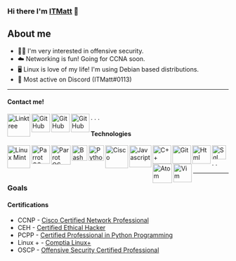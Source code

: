 ### Hi there I'm [ITMatt](https://linktr.ee/ITMatt) 👋

About me
-------------
- 🕵️‍♂️ I'm very interested in offensive security.
- ☁️ Networking is fun! Going for CCNA soon.
- 🖥 Linux is love of my life! I'm using Debian based distributions.
- 💬 Most active on Discord (ITMatt#0113)
-------
#### Contact me!

[<img align="left" alt="Linktree" width="52px" src="https://cdn.discordapp.com/attachments/830468945571086346/830469238958850088/linktree.png" 
/>][linktree]

[<img align="left" alt="GitHub" width="42px" src="https://cdn.discordapp.com/attachments/830468945571086346/830469038269399040/twitter.png" 
/>][twitter]

[<img align="left" alt="GitHub" width="42px" src="https://cdn.discordapp.com/attachments/830468945571086346/830469041885151262/hackthebox.png"
/>][hackthebox]

[<img align="left" alt="GitHub" width="42px" src="https://cdn.discordapp.com/attachments/830468945571086346/830469039146926110/tryhackme.png" 
/>][tryhackme]




.
.
.
#### Technologies

[<img align="left" alt="Linux Mint" width="52px" src="https://cdn.discordapp.com/attachments/830468945571086346/830475038032789544/mint.png"
 />][linux mint] 

[<img align="left" alt="Parrot OS" width="42px" src="https://cdn.discordapp.com/attachments/830468945571086346/830475036326101002/parrotos.png"
/>][parrot os]

[<img align="left" alt="Parrot OS" width="44px" src="https://cdn.discordapp.com/attachments/830468945571086346/830475039467110450/kali.png"
/>][kali]

[<img align="left" alt="Bash" width="35px" src="https://cdn.discordapp.com/attachments/830468945571086346/830475047230898196/bash.png"
/>][bash]

[<img align="left" alt="Python" width="35px" src="https://cdn.discordapp.com/attachments/830468945571086346/830475036531097701/python.png" 
/>][python]


[<img align="left" alt="Cisco" width="52px" src="https://cdn.discordapp.com/attachments/830468945571086346/830475045804441691/cisco.png"
 />][cisco]

[<img align="left" alt="Javascript" width="50px" src="https://cdn.discordapp.com/attachments/830468945571086346/830475040431800350/js.png"
/>][js]

[<img align="left" alt="C++" width="42px" src="https://cdn.discordapp.com/attachments/830468945571086346/830475045335203900/cpp.png"
/>][c++]

[<img align="left" alt="Git" width="42px" src="https://cdn.discordapp.com/attachments/830468945571086346/830475043736911899/git.png"
/>][git]

[<img align="left" alt="Html" width="42px" src="https://cdn.discordapp.com/attachments/830468945571086346/830475042142945291/html.png"
/>][html]

[<img align="left" alt="Sql" width="32" src="https://cdn.discordapp.com/attachments/830468945571086346/830491284375994449/sql.png"
/>][sql]

[<img align="left" alt="Atom" width="44x" src="https://cdn.discordapp.com/attachments/830468945571086346/830491281243111424/atom.png"
/>][atom]

[<img align="left" alt="Vim" width="42px" src="https://cdn.discordapp.com/attachments/830468945571086346/830491286045327420/vim.png"
/>][vim]


[github]: https://github.com/ITMatt1
[twitter]: https://twitter.com/ITMatt6
[linktree]: https://linktr.ee/ITMatt
[hackthebox]: https://app.hackthebox.eu/users/533269
[tryhackme]: https://tryhackme.com/p/ITMatt


[linux mint]: https://linuxmint.com/
[parrot os]: https://parrotsec.org/
[kali]: https://www.kali.org/ 
[bash]: https://www.codecademy.com/learn/learn-the-command-line/modules/bash-scripting
[python]: https://www.python.org/
[cisco]: https://www.cisco.com/
[js]: https://www.javascript.com/
[c++]: http://www.cplusplus.com/
[git]: https://git-scm.com/
[html]: https://html.com/
[sql]: https://www.mysql.com/
[vim]: https://www.vim.org/
[atom]: https://atom.io/


.
.

-------------

### Goals

#### Certifications

- CCNP - [Cisco Certified Network Professional](https://learningnetwork.cisco.com/s/ccnp-enterprise)
- CEH - [Certified Ethical Hacker](https://www.eccouncil.org/programs/certified-ethical-hacker-ceh/)
- PCPP - [Certified Professional in Python Programming](https://pythoninstitute.org/certification/pcpp-certification-professional/)
- Linux + - [Comptia Linux+](ia.org/certifications/linux)
- OSCP - [Offensive Security Certified Professional](https://www.offensive-security.com/pwk-oscp/)



[sql]: https://www.mysql.com/
[vim]: https://www.vim.org/
[atom]: https://atom.io/


